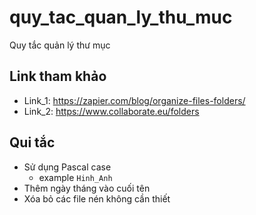 # quy_tac_quan_ly_thu_muc
Quy tắc quản lý thư mục

## Link tham khảo
- Link_1: <https://zapier.com/blog/organize-files-folders/>
- Link_2: <https://www.collaborate.eu/folders>
## Qui tắc
- Sử dụng Pascal case
  - example `Hinh_Anh`
- Thêm ngày tháng vào cuối tên
- Xóa bỏ các file nén không cần thiết
